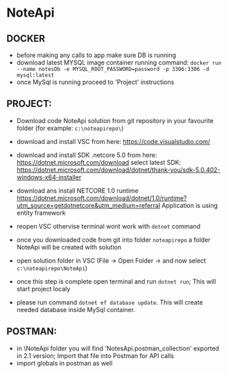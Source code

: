 # NoteApi

## DOCKER
  - before making any calls to app make sure DB is running
  - download latest MYSQL image container 
      running command: `docker run --name notesDb -e MYSQL_ROOT_PASSWORD=password -p 3306:3306 -d mysql:latest`
  - once MySql is running proceed to 'Project' instructions

## PROJECT:
  - Download code NoteApi solution from git repository in your favourite folder (for example: `c:\noteapirepo\`)
  - download and install VSC from here: https://code.visualstudio.com/
  - download and install SDK .netcore 5.0 from here: https://dotnet.microsoft.com/download
    select latest SDK:  https://dotnet.microsoft.com/download/dotnet/thank-you/sdk-5.0.402-windows-x64-installer
  - download ans install NETCORE 1.0 runtime https://dotnet.microsoft.com/download/dotnet/1.0/runtime?utm_source=getdotnetcore&utm_medium=referral
      Application is using entity framework

  - reopen VSC othervise terminal wont work with `dotnet` command

  - once you downloaded code from git into folder `noteapirepo` a folder NoteApi will be created with solution
  - open solution folder in VSC (File -> Open Folder -> and now select `c:\noteapirepo\NoteApi`)
  - once this step is complete open terminal and run `dotnet run`; This will start project localy
  - please run command `dotnet ef database update`. This will create needed database inside MySql container.

## POSTMAN:
  - in \NoteApi folder you will find 'NotesApi.postman_collection' exported in 2.1 version; Import that file into Postman for API calls
  - import globals in postman as well

